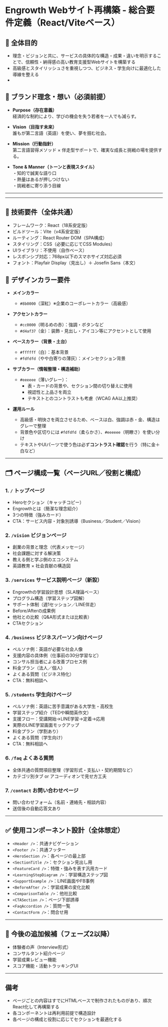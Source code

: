 # Engrowth Webサイト再構築 - 総合要件定義（React/Viteベース）

## 🎯 全体目的
- 理念・ビジョンと共に、サービスの具体的な構造・成果・違いを明示することで、信頼性・納得感の高い教育支援型Webサイトを構築する
- 高級感とスタイリッシュさを重視しつつ、ビジネス・学生向けに最適化した導線を整える
- 
## 🌟 ブランド理念・想い（必須前提）

- **Purpose（存在意義）**  
  経済的な制約により、学びの機会を失う若者を一人でも減らす。
  
- **Vision（目指す未来）**  
  誰もが第二言語（英語）を使い、夢を掴む社会。

- **Mission（行動指針）**  
  第二言語習得メソッド × 伴走型サポートで、確実な成長と挑戦の場を提供する。

- **Tone & Manner（トーンと表現スタイル）**  
  ・知的で誠実な語り口  
  ・熱量はあるが押しつけない  
  ・挑戦者に寄り添う目線

---


---

## 🔧 技術要件（全体共通）

- フレームワーク：React（18系安定版）
- ビルドツール：Vite（v4系安定版）
- ルーティング：React Router DOM（SPA構成）
- スタイリング：CSS（必要に応じてCSS Modules）
- UIライブラリ：不使用（自作ベース）
- レスポンシブ対応：768px以下のスマホサイズ対応必須
- フォント：Playfair Display（見出し）＋ Josefin Sans（本文）

## 🎨 デザインカラー要件

- **メインカラー**
  - `#8b0000`（深紅）※企業のコーポレートカラー（高級感）

- **アクセントカラー**
  - `#cc0000`（明るめの赤）：強調・ボタンなど
  - `#d4af37`（金）：装飾・見出し・アイコン等にアクセントとして使用

- **ベースカラー（背景・土台）**
  - `#ffffff`（白）：基本背景
  - `#fdfdfd`（やや白寄りの薄灰）：メインセクション背景

- **サブカラー（情報整理・構造補助）**
  - `#eeeeee`（薄いグレー）：
    - 表・カードの背景や、セクション間の切り替えに使用
    - 視認性と上品さを両立
    - テキストとのコントラストも考慮（WCAG AA以上推奨）

- **運用ルール**
  - 高級感・明快さを両立させるため、ベースは白、強調は赤・金、構造はグレーで整理
  - 背景色や区切りには `#fdfdfd`（柔らかさ）、`#eeeeee`（明瞭さ）を使い分け
  - テキストやUIパーツで使う色は必ず**コントラスト確認**を行う（特に金＋白など）



---

## 🗂️ ページ構成一覧（ページURL／役割と構成）

### 1. `/` トップページ
- Heroセクション（キャッチコピー）
- Engrowthとは（簡潔な理念紹介）
- 3つの特徴（強みカード）
- CTA：サービス内容・対象別誘導（Business／Student／Vision）

### 2. `/vision` ビジョンページ
- 創業の背景と理念（代表メッセージ）
- 社会課題に対する解決策
- 教える側と学ぶ側のエコシステム
- 英語教育 × 社会貢献の構造図

### 3. `/services` サービス説明ページ（新設）
- Engrowthの学習設計思想（SLA理論ベース）
- プログラム構造（学習ステップ図解）
- サポート体制（週1セッション／LINE伴走）
- Before/Afterの成果例
- 他社との比較（Q&A形式または比較表）
- CTAセクション

### 4. `/business` ビジネスパーソン向けページ
- ペルソナ例：英語が必要な社会人像
- 支援内容の具体例（仕事前の30分学習など）
- コンサル担当者による改善プロセス例
- 料金プラン（法人／個人）
- よくある質問（ビジネス特化）
- CTA：無料相談へ

### 5. `/students` 学生向けページ
- ペルソナ例：英語に苦手意識がある大学生・高校生
- 学習ステップ紹介（TEDや瞬間英作文）
- 支援フロー：受講開始→LINE学習→定着→応用
- 実際のLINE学習画面モックアップ
- 料金プラン（学割あり）
- よくある質問（学生向け）
- CTA：無料相談へ

### 6. `/faq` よくある質問
- 全体共通の質問項目整理（学習形式・支払い・契約期間など）
- カテゴリ別タブ or アコーディオンで見せ方工夫

### 7. `/contact` お問い合わせページ
- 問い合わせフォーム（名前・連絡先・相談内容）
- 送信後の自動応答文あり

---

## ✅ 使用コンポーネント設計（全体想定）
- `<Header />`：共通ナビゲーション
- `<Footer />`：共通フッター
- `<HeroSection />`：各ページの最上部
- `<SectionTitle />`：セクション見出し用
- `<FeatureCard />`：特徴・強みを表す汎用カード
- `<LearningStepDiagram />`：学習構造ステップ図
- `<SupportExample />`：LINE画面やFB事例
- `<BeforeAfter />`：学習成果の変化比較
- `<ComparisonTable />`：他社比較
- `<CTASection />`：ページ下部誘導
- `<FaqAccordion />`：質問一覧
- `<ContactForm />`：問合せ用

---

## 📝 今後の追加候補（フェーズ2以降）
- 体験者の声（Interview形式）
- コンサルタント紹介ページ
- 学習成果レビュー機能
- スコア機能・活動トラッキングUI

---

## 備考
- ページごとの内容はすでにHTMLベースで制作されたものがあり、順次React化して再構築する
- 各コンポーネントは再利用前提で構造設計
- 各ページの構成と役割に応じてセクションを最適化する

